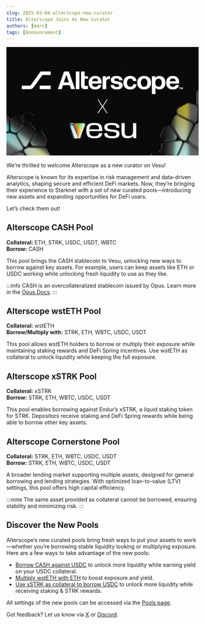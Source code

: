 ```yaml
---
slug: 2025-03-04-alterscope-new-curator
title: Alterscope Joins As New Curator
authors: [marc]
tags: [Announcement]
---
```


![New Curator on Vesu](AlterscopeXvesu.png)

We’re thrilled to welcome Alterscope as a new curator on Vesu! 

Alterscope is known for its expertise in risk management and data-driven analytics, shaping secure and efficient DeFi markets. Now, they’re bringing their experience to Starknet with a set of new curated pools—introducing new assets and expanding opportunities for DeFi users.

Let’s check them out!

## Alterscope CASH Pool
**Collateral:** ETH, STRK, USDC, USDT, WBTC  
**Borrow:** CASH

This pool brings the CASH stablecoin to Vesu, unlocking new ways to borrow against key assets. For example, users can keep assets like ETH or USDC working while unlocking fresh liquidity to use as they like.

:::info
CASH is an overcollateralized stablecoin issued by Opus. Learn more in the [Opus Docs](https://docs.opus.money/).
:::

## Alterscope wstETH Pool

**Collateral:** wstETH  
**Borrow/Multiply with:** STRK, ETH, WBTC, USDC, USDT  
 
This pool allows wstETH holders to borrow or multiply their exposure while maintaining staking rewards and DeFi Spring incentives. Use wstETH as collateral to unlock liquidity while keeping the full exposure.

## Alterscope xSTRK Pool

**Collateral:** xSTRK  
**Borrow:** STRK, ETH, WBTC, USDC, USDT  


This pool enables borrowing against Endur’s xSTRK, a liquid staking token for STRK. Depositors receive staking and DeFi Spring rewards while being able to borrow other key assets.


## Alterscope Cornerstone Pool

**Collateral:** STRK, ETH, WBTC, USDC, USDT  
**Borrow:** STRK, ETH, WBTC, USDC, USDT  


A broader lending market supporting multiple assets, designed for general borrowing and lending strategies. With optimized loan-to-value (LTV) settings, this pool offers high capital efficiency.

:::note
The same asset provided as collateral cannot be borrowed, ensuring stability and minimizing risk.
:::

## Discover the New Pools

Alterscope’s new curated pools bring fresh ways to put your assets to work—whether you’re borrowing stable liquidity looking or multiplying exposure. Here are a few ways to take advantage of the new pools:

- [Borrow CASH against USDC](https://vesu.xyz/borrow) to unlock more liquidity while earning yield on your USDC collateral.  
- [Multiply wstETH with ETH](https://vesu.xyz/multiply) to boost exposure and yield.  
- [Use xSTRK as collateral to borrow USDC](https://vesu.xyz/borrow) to unlock more liquidity while receiving staking & STRK rewards.  

All settings of the new pools can be accessed via the [Pools page](https://vesu.xyz/pools).

Got feedback? Let us know via [X](https://x.com/vesuxyz) or [Discord](https://discord.gg/kef7VwmG).
